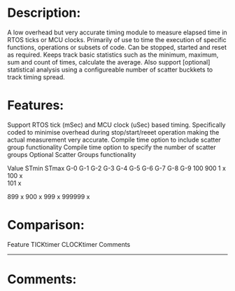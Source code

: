 Description:
============

A low overhead but very accurate timing module to measure elapsed time in RTOS ticks or MCU clocks. Primarily of use to time the execution of specific functions, operations or subsets of code. Can be stopped, started and reset as required. Keeps track basic statistics such as the minimum, maximum, sum and count of times, calculate the average. Also support [optional] statistical analysis using a configureable number of scatter buckkets to track timing spread.


Features:
=========
Support RTOS tick (mSec) and MCU clock (uSec) based timing.
Specifically coded to minimise overhead during stop/start/reeet operation making the actual measurement very accurate.
Compile time option to include scatter group functionality
Compile time option to specify the number of scatter groups
	Optional Scatter Groups functionality

Value		STmin		STmax	G-0		G-1		G-2		G-3		G-4		G-5		G-6		G-7		G-8		G-9
			100			900
1								x
100								x			
101										x

899																								x
900																										x
999																										x
999999																									x


Comparison:
===========

Feature					TICKtimer						CLOCKtimer					Comments
-------					---------						----------					--------




Comments:
=========
